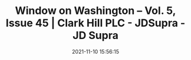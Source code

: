 ---
"title": "Window on Washington – Vol. 5, Issue 45 | Clark Hill PLC - JDSupra - JD Supra"
"date": "2021-11-10 15:56:15"
"feed_name": "GOOGLENEWSINDUSTRIAL"
"feed_website": "https://news.google.com/search?q=industrial%2Bincident&hl=en-US&gl=US&ceid=US:en"
"feed_rss": "https://news.google.com/rss/search?q=industrial%2Bincident&hl=en-US&gl=US&ceid=US:en"
"link": "https://www.jdsupra.com/legalnews/window-on-washington-vol-5-issue-45-8237135/"
"source": "{'href': 'https://www.jdsupra.com', 'title': 'JD Supra'}"
"file": "_posts/2021-1-1-7ce538220b7bf0ae417d2f12f08f63d75b856c0d.md"
"accident": "0"
"drilling": "0"
"dead": "0"
"injured": "0"
"arrested": "0"
"place": "unknown place"
"where": "unknown site"
"causes": "unknown"
"place_uri": "unknown place"
---